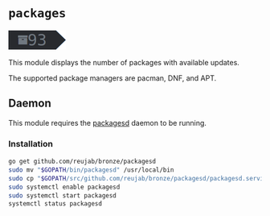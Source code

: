 # `packages`
![](packages.png)

This module displays the number of packages with available updates.

The supported package managers are pacman, DNF, and APT.

## Daemon
This module requires the [packagesd](../tree/master/packagesd) daemon to be running.

### Installation
```sh
go get github.com/reujab/bronze/packagesd
sudo mv "$GOPATH/bin/packagesd" /usr/local/bin
sudo cp "$GOPATH/src/github.com/reujab/bronze/packagesd/packagesd.service" /etc/systemd/system
sudo systemctl enable packagesd
sudo systemctl start packagesd
systemctl status packagesd
```
